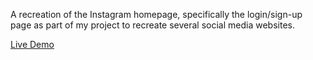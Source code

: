 A recreation of the Instagram homepage, specifically the login/sign-up page as part of my project to recreate several social media websites.

<a href="https://cwang1996.github.io/Instagram-Homepage/">Live Demo</a>
